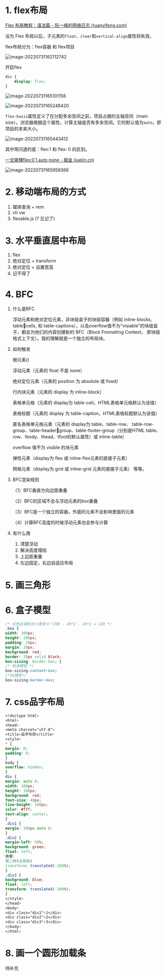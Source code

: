 # 1. flex布局

[Flex 布局教程：语法篇 - 阮一峰的网络日志 (ruanyifeng.com)](https://ruanyifeng.com/blog/2015/07/flex-grammar.html)

设为 Flex 布局以后，子元素的`float`、`clear`和`vertical-align`属性将失效。

flex布局分为：flex容器 和 flex项目

![image-20220731162112742](C:\Users\fujiaxu\AppData\Roaming\Typora\typora-user-images\image-20220731162112742.png)

开启flex

```css
div {
	display: flex;
}
```

![image-20220731165101156](C:\Users\fujiaxu\AppData\Roaming\Typora\typora-user-images\image-20220731165101156.png)

![image-20220731165248420](C:\Users\fujiaxu\AppData\Roaming\Typora\typora-user-images\image-20220731165248420.png)

`flex-basis`属性定义了在分配多余空间之前，项目占据的主轴空间（main size）。浏览器根据这个属性，计算主轴是否有多余空间。它的默认值为`auto`，即项目的本来大小。

![image-20220731165443412](C:\Users\fujiaxu\AppData\Roaming\Typora\typora-user-images\image-20220731165443412.png)

其中常问道的是：flex:1 和 flex: 0 的区别。

[一文搞懂flex:0,1,auto,none - 掘金 (juejin.cn)](https://juejin.cn/post/7061196914741477383)

![image-20220731165959366](C:\Users\fujiaxu\AppData\Roaming\Typora\typora-user-images\image-20220731165959366.png)

# 2. 移动端布局的方式

1. 媒体查询 + rem
2. vh vw
3. flexable.js (? 忘记了)

# 3. 水平垂直居中布局

1. flex
2. 绝对定位 + transform
3. 绝对定位 + 设置宽高
4. 记不得了

# 4. BFC

1. 什么是BFC

   浮动元素和绝对定位元素，非块级盒子的块级容器（例如 inline-blocks, tablecells, 和 table-captions），以及overflow值不为"visiable"的块级盒子，都会为他们的内容创建新的 BFC（Block Fromatting Context， 即块级格式上下文）。我的理解就是一个独立的布局块。

2. 如何触发

   根元素() 

   浮动元素（元素的 float 不是 none） 

   绝对定位元素（元素的 position 为 absolute 或 fixed） 

   行内块元素（元素的 display 为 inline-block） 

   表格单元格（元素的 display为 table-cell，HTML表格单元格默认为该值） 

   表格标题（元素的 display 为 table-caption，HTML表格标题默认为该值） 

   匿名表格单元格元素（元素的 display为 table、table-row、 table-row-group、table-headergroup、table-footer-group（分别是HTML table、row、tbody、thead、tfoot的默认属性）或 inline-table） 

   overflow 值不为 visible 的块元素 

   弹性元素（display为 flex 或 inline-flex元素的直接子元素） 

   网格元素（display为 grid 或 inline-grid 元素的直接子元素） 等等。

3. BFC渲染规则

   （1）BFC垂直方向边距重叠 

   （2）BFC的区域不会与浮动元素的box重叠 

   （3）BFC是一个独立的容器，外面的元素不会影响里面的元素 

   （4）计算BFC高度的时候浮动元素也会参与计算

4. 有什么用

   1. 清楚浮动
   2. 解决高度塌陷
   3. 上边距重叠
   4. 左边固定，右边自适应布局

# 5. 画三角形

# 6. 盒子模型

```css
/* 红色区域的大小是多少？200 - 20*2 - 20*2 = 120 */
.box {
width: 200px;
height: 200px;
padding: 20px;
margin: 20px;
background: red;
border: 20px solid black;
box-sizing: border-box; }
/* 标准模型 */
box-sizing:content-box;
/*IE模型*/
box-sizing:border-box;

```

# 7. css品字布局

```css
<!doctype html>
<html>
<head>
<meta charset="utf-8">
<title>品字布局</title>
<style>
* {
margin: 0;
padding: 0;
}
body {
overflow: hidden;
}
div {
margin: auto 0;
width: 100px;
height: 100px;
background: red;
font-size: 40px;
line-height: 100px;
color: #fff;
text-align: center;
}
.div1 {
margin: 100px auto 0;
}
.div2 {
margin-left: 50%;
background: green;
float: left;
效果:
第二种(全屏版)
transform: translateX(-100%);
}
.div3 {
background: blue;
float: left;
transform: translateX(-100%);
}
</style>
</head>
<body>
<div class="div1">1</div>
<div class="div2">2</div>
<div class="div3">3</div>
</body>
</html>
```

# 8. 画一个圆形加载条

待补充







